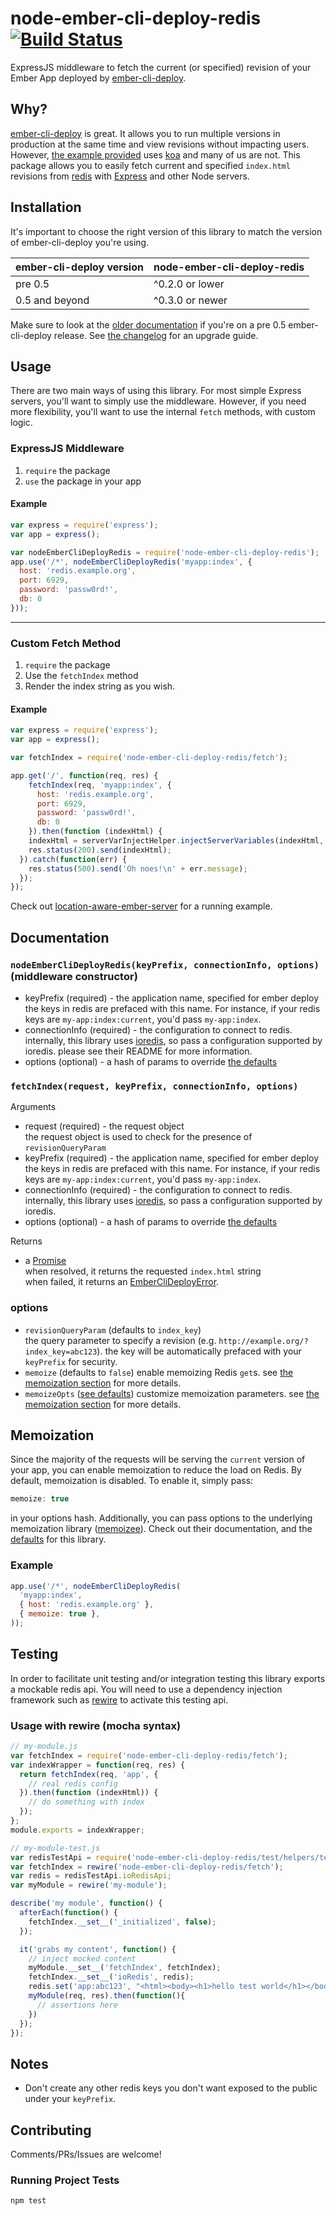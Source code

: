 # node-ember-cli-deploy-redis [![Build Status](https://travis-ci.org/blimmer/node-ember-cli-deploy-redis.svg?branch=master)](https://travis-ci.org/blimmer/node-ember-cli-deploy-redis)

ExpressJS middleware to fetch the current (or specified) revision of your Ember App deployed by [ember-cli-deploy](https://github.com/ember-cli/ember-cli-deploy).

## Why?
[ember-cli-deploy](https://github.com/ember-cli/ember-cli-deploy) is great. It allows you to run
multiple versions in production at the same time and view revisions without impacting users.
However, [the example provided](https://github.com/philipheinser/ember-lightning) uses [koa](http://koajs.com/)
and many of us are not. This package allows you to easily fetch current and specified `index.html`
revisions from [redis](http://redis.io) with [Express](expressjs.com) and other Node servers.

## Installation
It's important to choose the right version of this library to match the version of
ember-cli-deploy you're using.

| ember-cli-deploy version | node-ember-cli-deploy-redis |
|--------------------------|-----------------------------|
| pre 0.5                  | ^0.2.0 or lower             |
| 0.5 and beyond           | ^0.3.0 or newer             |

Make sure to look at the
[older documentation](https://github.com/blimmer/node-ember-cli-deploy-redis/blob/v0.2.0/README.md)
if you're on a pre 0.5 ember-cli-deploy release.
See [the changelog](https://github.com/blimmer/node-ember-cli-deploy-redis/blob/develop/CHANGELOG.md#030---2015-11-07)
for an upgrade guide.

## Usage
There are two main ways of using this library. For most simple Express servers, you'll
want to simply use the middleware. However, if you need more flexibility, you'll
want to use the internal `fetch` methods, with custom logic.

### ExpressJS Middleware
1. `require` the package
2. `use` the package in your app

#### Example
```javascript
var express = require('express');
var app = express();

var nodeEmberCliDeployRedis = require('node-ember-cli-deploy-redis');
app.use('/*', nodeEmberCliDeployRedis('myapp:index', {
  host: 'redis.example.org',
  port: 6929,
  password: 'passw0rd!',
  db: 0
}));
```

<hr>

### Custom Fetch Method
1. `require` the package
2. Use the `fetchIndex` method
3. Render the index string as you wish.

#### Example
```javascript
var express = require('express');
var app = express();

var fetchIndex = require('node-ember-cli-deploy-redis/fetch');

app.get('/', function(req, res) {
    fetchIndex(req, 'myapp:index', {
      host: 'redis.example.org',
      port: 6929,
      password: 'passw0rd!',
      db: 0
    }).then(function (indexHtml) {
    indexHtml = serverVarInjectHelper.injectServerVariables(indexHtml, req);
    res.status(200).send(indexHtml);
  }).catch(function(err) {
    res.status(500).send('Oh noes!\n' + err.message);
  });
});
```
Check out [location-aware-ember-server](https://github.com/blimmer/location-aware-ember-server) for a running example.

## Documentation
### `nodeEmberCliDeployRedis(keyPrefix, connectionInfo, options)` (middleware constructor)
* keyPrefix (required) - the application name, specified for ember deploy  
   the keys in redis are prefaced with this name. For instance, if your redis keys are `my-app:index:current`, you'd pass `my-app:index`.
* connectionInfo (required) - the configuration to connect to redis.  
   internally, this library uses [ioredis](https://github.com/luin/ioredis), so pass a configuration supported by ioredis. please see their README for more information.
* options (optional) - a hash of params to override [the defaults](https://github.com/blimmer/node-ember-cli-deploy-redis/blob/develop/README.md#options)

### `fetchIndex(request, keyPrefix, connectionInfo, options)`
Arguments
* request (required) - the request object  
   the request object is used to check for the presence of `revisionQueryParam`
* keyPrefix (required) - the application name, specified for ember deploy  
   the keys in redis are prefaced with this name. For instance, if your redis keys are `my-app:index:current`, you'd pass `my-app:index`.
* connectionInfo (required) - the configuration to connect to redis.  
   internally, this library uses [ioredis](https://github.com/luin/ioredis), so pass a configuration supported by ioredis.
* options (optional) - a hash of params to override [the defaults](https://github.com/blimmer/node-ember-cli-deploy-redis/blob/develop/README.md#options)

Returns
* a [Promise](https://github.com/petkaantonov/bluebird/blob/master/API.md#core)  
   when resolved, it returns the requested `index.html` string  
   when failed, it returns an [EmberCliDeployError](https://github.com/blimmer/node-ember-cli-deploy-redis/blob/develop/errors/ember-cli-deploy-error.js).


### options
* `revisionQueryParam` (defaults to `index_key`)  
   the query parameter to specify a revision (e.g. `http://example.org/?index_key=abc123`). the key will be automatically prefaced with your `keyPrefix` for security.
* `memoize` (defaults to `false`)
   enable memoizing Redis `get`s. see [the memoization section](#Memoization) for more details.
* `memoizeOpts` ([see defaults](https://github.com/blimmer/node-ember-cli-deploy-redis/blob/master/fetch.js#L18))
   customize memoization parameters. see [the memoization section](#Memoization) for more details.

## Memoization
Since the majority of the requests will be serving the `current` version of your
app, you can enable memoization to reduce the load on Redis. By default, memoization
is disabled. To enable it, simply pass:

```javascript
memoize: true
```

in your options hash. Additionally, you can pass options to the underlying memoization
library ([memoizee](https://github.com/medikoo/memoizee)). Check out their documentation,
and the [defaults](https://github.com/blimmer/node-ember-cli-deploy-redis/blob/master/fetch.js#L18)
for this library.

### Example
```javascript
app.use('/*', nodeEmberCliDeployRedis(
  'myapp:index',
  { host: 'redis.example.org' },
  { memoize: true },
));
```

## Testing
In order to facilitate unit testing and/or integration testing this
library exports a mockable redis api.  You will need to use a
dependency injection framework such as
[rewire](https://github.com/jhnns/rewire) to activate this testing api.

### Usage with rewire (mocha syntax)

```javascript
// my-module.js
var fetchIndex = require('node-ember-cli-deploy-redis/fetch');
var indexWrapper = function(req, res) {
  return fetchIndex(req, 'app', {
    // real redis config
  }).then(function (indexHtml)) {
    // do something with index
  });
};
module.exports = indexWrapper;

// my-module-test.js
var redisTestApi = require('node-ember-cli-deploy-redis/test/helpers/test-api');
var fetchIndex = rewire('node-ember-cli-deploy-redis/fetch');
var redis = redisTestApi.ioRedisApi;
var myModule = rewire('my-module');

describe('my module', function() {
  afterEach(function() {
    fetchIndex.__set__('_initialized', false);
  });

  it('grabs my content', function() {
    // inject mocked content
    myModule.__set__('fetchIndex', fetchIndex);
    fetchIndex.__set__('ioRedis', redis);
    redis.set('app:abc123', "<html><body><h1>hello test world</h1></body></html>");
    myModule(req, res).then(function(){
      // assertions here
    })
  });
});
```


## Notes
* Don't create any other redis keys you don't want exposed to the public under your `keyPrefix`.

## Contributing
Comments/PRs/Issues are welcome!

### Running Project Tests
```
npm test
```
